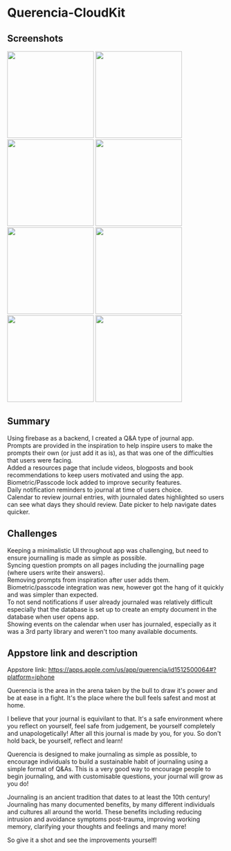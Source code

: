 # Querencia-CloudKit
 
 ## Screenshots

<img src="https://github.com/mousaalwaraki/Querencia-CloudKit/blob/master/Screenshots/1.png" width="200"> <img src="https://github.com/mousaalwaraki/Querencia-CloudKit/blob/master/Screenshots/2.png" width="200"> <img src="https://github.com/mousaalwaraki/Querencia-CloudKit/blob/master/Screenshots/3.png" width="200"> <img src="https://github.com/mousaalwaraki/Querencia-CloudKit/blob/master/Screenshots/4.png" width="200">  
<img src="https://github.com/mousaalwaraki/Querencia-CloudKit/blob/master/Screenshots/5.png" width="200"> <img src="https://github.com/mousaalwaraki/Querencia-CloudKit/blob/master/Screenshots/6.png" width="200"> <img src="https://github.com/mousaalwaraki/Querencia-CloudKit/blob/master/Screenshots/7.png" width="200"> <img src="https://github.com/mousaalwaraki/Querencia-CloudKit/blob/master/Screenshots/8.png" width="200">  

## Summary

Using firebase as a backend, I created a Q&A type of journal app.   
Prompts are provided in the inspiration  to help inspire users to make the prompts their own (or just add it as is), as that was one of the difficulties that users were facing.  
Added a resources page that include videos, blogposts and book recommendations to keep users motivated and using the app.  
Biometric/Passcode lock added to improve security features.   
Daily notification reminders to journal at time of users choice.   
Calendar to review journal entries, with journaled dates highlighted so users can see what days they should review. Date picker to help navigate dates quicker.   

## Challenges

Keeping a minimalistic UI throughout app was challenging, but need to ensure journalling is made as simple as possible.   
Syncing question prompts on all pages including the journalling page (where users write their answers).    
Removing prompts from inspiration after user adds them.    
Biometric/passcode integration was new, however got the hang of it quickly and was simpler than expected.   
To not send notifications if user already journaled was relatively difficult especially that the database is set up to create an empty document in the database when user opens app.    
Showing events on the calendar when user has journaled, especially as it was a 3rd party library and weren't too many available documents.    

## Appstore link and description

Appstore link: https://apps.apple.com/us/app/querencia/id1512500064#?platform=iphone

Querencia is the area in the arena taken by the bull to draw it's power and be at ease in a fight. It's the place where the bull feels safest and most at home.

I believe that your journal is equivilant to that. It's a safe environment where you reflect on yourself, feel safe from judgement, be yourself completely and unapologetically! After all this journal is made by you, for you. So don't hold back, be yourself, reflect and learn!

Querencia is designed to make journaling as simple as possible, to encourage individuals to build a sustainable habit of journaling using a simple format of Q&As. This is a very good way to encourage people to begin journaling, and with customisable questions, your journal will grow as you do!

Journaling is an ancient tradition that dates to at least the 10th century! Journaling has many documented benefits, by many different individuals and cultures all around the world. These benefits including reducing intrusion and avoidance symptoms post-trauma, improving working memory, clarifying your thoughts and feelings and many more!

So give it a shot and see the improvements yourself!
